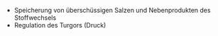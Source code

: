 - Speicherung von überschüssigen Salzen und Nebenprodukten des Stoffwechsels 
- Regulation des Turgors (Druck)
